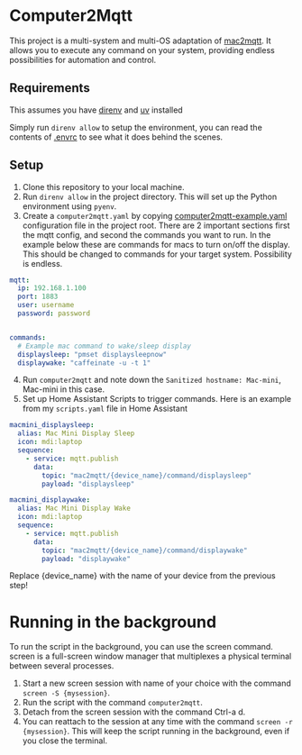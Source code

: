 # Computer2Mqtt

This project is a multi-system and multi-OS adaptation of [mac2mqtt](https://github.com/bessarabov/mac2mqtt). It allows you to execute any command on your system, providing endless possibilities for automation and control.


## Requirements

This assumes you have [direnv](https://direnv.net/) and [uv](https://github.com/astral-sh/uv) installed

Simply run `direnv allow` to setup the environment, you can read the contents of [.envrc](.envrc) to see what it does behind the scenes.


## Setup

1. Clone this repository to your local machine.
2. Run `direnv allow` in the project directory. This will set up the Python environment using `pyenv`.
3. Create a `computer2mqtt.yaml` by copying [computer2mqtt-example.yaml](computer2mqtt-example.yaml) configuration file in the project root.
There are 2 important sections first the mqtt config, and second the commands you want to run.
In the example below these are commands for macs to turn on/off the display. This should be changed to commands for your target system. Possibility is endless.

```yaml
mqtt:
  ip: 192.168.1.100
  port: 1883
  user: username
  password: password


commands:
  # Example mac command to wake/sleep display
  displaysleep: "pmset displaysleepnow"
  displaywake: "caffeinate -u -t 1"
```

4. Run `computer2mqtt` and note down the `Sanitized hostname: Mac-mini`, Mac-mini in this case.
5. Set up Home Assistant Scripts to trigger commands. Here is an example from my `scripts.yaml` file in Home Assistant

```yaml
macmini_displaysleep:
  alias: Mac Mini Display Sleep
  icon: mdi:laptop
  sequence:
    - service: mqtt.publish
      data:
        topic: "mac2mqtt/{device_name}/command/displaysleep"
        payload: "displaysleep"

macmini_displaywake:
  alias: Mac Mini Display Wake
  icon: mdi:laptop
  sequence:
    - service: mqtt.publish
      data:
        topic: "mac2mqtt/{device_name}/command/displaywake"
        payload: "displaywake"
```
Replace {device_name} with the name of your device from the previous step!

# Running in the background

To run the script in the background, you can use the screen command. screen is a full-screen window manager that multiplexes a physical terminal between several processes.

1. Start a new screen session with name of your choice with the command `screen -S {mysession}`.
1. Run the script with the command `computer2mqtt`.
1. Detach from the screen session with the command Ctrl-a d.
1. You can reattach to the session at any time with the command `screen -r {mysession}`. This will keep the script running in the background, even if you close the terminal.
